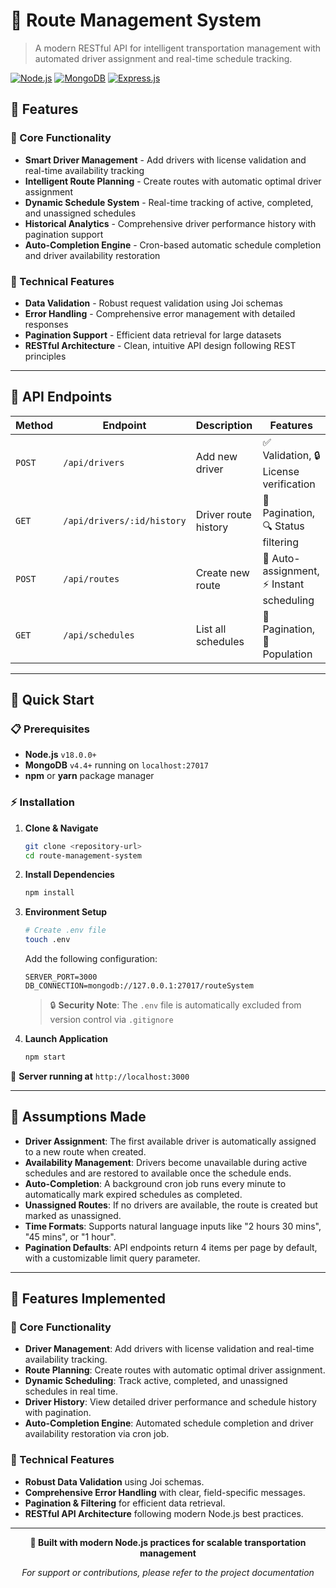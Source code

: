 # 🚛 Route Management System

> A modern RESTful API for intelligent transportation management with automated driver assignment and real-time schedule tracking.

[![Node.js](https://img.shields.io/badge/Node.js-18+-339933?style=flat&logo=node.js&logoColor=white)](https://nodejs.org/)
[![MongoDB](https://img.shields.io/badge/MongoDB-4.4+-47A248?style=flat&logo=mongodb&logoColor=white)](https://www.mongodb.com/)
[![Express.js](https://img.shields.io/badge/Express.js-5.1+-000000?style=flat&logo=express&logoColor=white)](https://expressjs.com/)

## 🌟 Features

### 🎯 Core Functionality
- **Smart Driver Management** - Add drivers with license validation and real-time availability tracking
- **Intelligent Route Planning** - Create routes with automatic optimal driver assignment
- **Dynamic Schedule System** - Real-time tracking of active, completed, and unassigned schedules
- **Historical Analytics** - Comprehensive driver performance history with pagination support
- **Auto-Completion Engine** - Cron-based automatic schedule completion and driver availability restoration

### 🔧 Technical Features
- **Data Validation** - Robust request validation using Joi schemas
- **Error Handling** - Comprehensive error management with detailed responses
- **Pagination Support** - Efficient data retrieval for large datasets
- **RESTful Architecture** - Clean, intuitive API design following REST principles

---

## 📡 API Endpoints

| Method | Endpoint | Description | Features |
|--------|----------|-------------|----------|
| `POST` | `/api/drivers` | Add new driver | ✅ Validation, 🔒 License verification |
| `GET` | `/api/drivers/:id/history` | Driver route history | 📄 Pagination, 🔍 Status filtering |
| `POST` | `/api/routes` | Create new route | 🤖 Auto-assignment, ⚡ Instant scheduling |
| `GET` | `/api/schedules` | List all schedules | 📄 Pagination, 🔗 Population |

---

## 🚀 Quick Start

### 📋 Prerequisites
- **Node.js** `v18.0.0+`
- **MongoDB** `v4.4+` running on `localhost:27017`
- **npm** or **yarn** package manager

### ⚡ Installation

1. **Clone & Navigate**
   ```bash
   git clone <repository-url>
   cd route-management-system
   ```

2. **Install Dependencies**
   ```bash
   npm install
   ```

3. **Environment Setup**
   ```bash
   # Create .env file
   touch .env
   ```
   
   Add the following configuration:
   ```env
   SERVER_PORT=3000
   DB_CONNECTION=mongodb://127.0.0.1:27017/routeSystem
   ```
   
   > 🔒 **Security Note**: The `.env` file is automatically excluded from version control via `.gitignore`

4. **Launch Application**
   ```bash
   npm start
   ```

🎉 **Server running at** `http://localhost:3000`

---

## 🧠 Assumptions Made

- **Driver Assignment**: The first available driver is automatically assigned to a new route when created.
- **Availability Management**: Drivers become unavailable during active schedules and are restored to available once the schedule ends.
- **Auto-Completion**: A background cron job runs every minute to automatically mark expired schedules as completed.
- **Unassigned Routes**: If no drivers are available, the route is created but marked as unassigned.
- **Time Formats**: Supports natural language inputs like "2 hours 30 mins", "45 mins", or "1 hour".
- **Pagination Defaults**: API endpoints return 4 items per page by default, with a customizable limit query parameter.

---

## 🌟 Features Implemented

### 🚦 Core Functionality
- **Driver Management**: Add drivers with license validation and real-time availability tracking.  
- **Route Planning**: Create routes with automatic optimal driver assignment.  
- **Dynamic Scheduling**: Track active, completed, and unassigned schedules in real time.  
- **Driver History**: View detailed driver performance and schedule history with pagination.  
- **Auto-Completion Engine**: Automated schedule completion and driver availability restoration via cron job.  

### 🔧 Technical Features
- **Robust Data Validation** using Joi schemas.  
- **Comprehensive Error Handling** with clear, field-specific messages.  
- **Pagination & Filtering** for efficient data retrieval.  
- **RESTful API Architecture** following modern Node.js best practices.  


---

<div align="center">

**🌟 Built with modern Node.js practices for scalable transportation management**

*For support or contributions, please refer to the project documentation*

</div>
